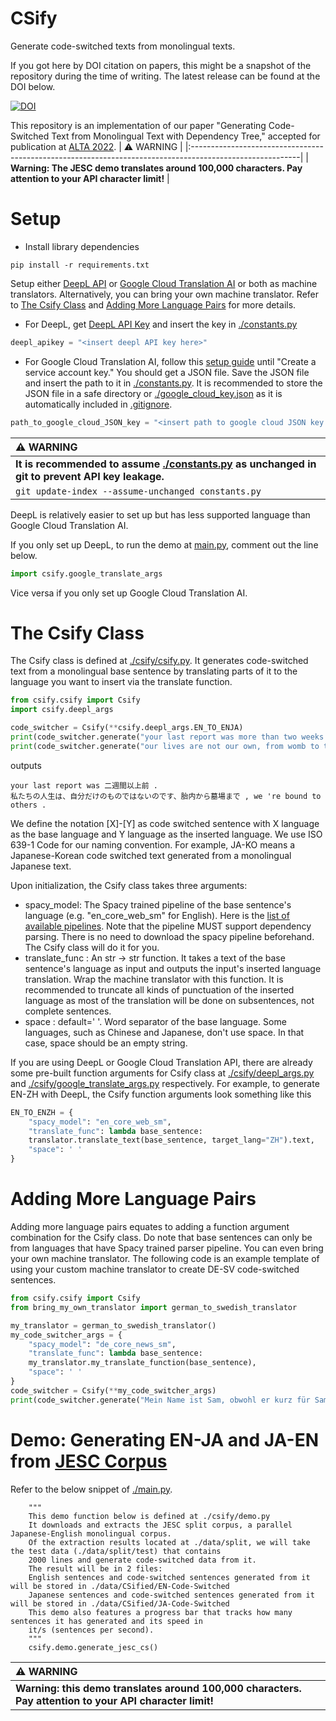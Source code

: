 CSify
======
Generate code-switched texts from monolingual texts.

If you got here by DOI citation on papers, this might be a snapshot of the repository during the time of writing.
The latest release can be found at the DOI below.

[![DOI](https://zenodo.org/badge/543922457.svg)](https://zenodo.org/badge/latestdoi/543922457)

This repository is an implementation of our paper "Generating Code-Switched Text from Monolingual Text with Dependency
Tree," accepted for publication at [ALTA 2022](https://alta2022.alta.asn.au/).
| :warning: WARNING |
|:---------------------------------------------------------------------------------------------------------|
| **Warning: The JESC demo translates around 100,000 characters. Pay attention to your API character limit!** |

Setup
======

- Install library dependencies

```commandline
pip install -r requirements.txt
```

Setup either [DeepL API](https://www.deepl.com/pro-api?cta=header-pro-api)
or [Google Cloud Translation AI](https://cloud.google.com/translate) or both as machine translators.
Alternatively, you can bring your own machine translator. Refer to  [The Csify Class](#the-csify-class)
and [Adding More Language Pairs](#adding-more-language-pairs) for more details.

- For DeepL, get [DeepL API Key](https://www.deepl.com/en/docs-api) and insert the key
  in [./constants.py](./constants.py)

```python
deepl_apikey = "<insert deepl API key here>"
```

- For Google Cloud Translation AI, follow this [setup guide](https://cloud.google.com/translate/docs/setup) until
  "Create a service account key." You should get a JSON file. Save the JSON file and insert the path to it
  in [./constants.py](./constants.py). It is recommended to store the JSON file in a safe directory or
  [./google_cloud_key.json](./google_cloud_key.json) as it is automatically included in [.gitignore](./.gitignore).

```python
path_to_google_cloud_JSON_key = "<insert path to google cloud JSON key here>"
```

| :warning: WARNING |
|:---------------------------------------------------------------------------------------------------------|
| **It is recommended to assume [./constants.py](./constants.py) as unchanged in git to prevent API key leakage.**|
|```git update-index --assume-unchanged constants.py ```|

DeepL is relatively easier to set up but has less supported language than Google Cloud Translation AI.

If you only set up DeepL, to run the demo at [main.py](main.py), comment out the line below.

```python
import csify.google_translate_args
```

Vice versa if you only set up Google Cloud Translation AI.

The Csify Class
======
The Csify class is defined at [./csify/csify.py](./csify/csify.py).
It generates code-switched text from a monolingual base sentence by translating parts of it
to the language you want to insert via the translate function.

```python
from csify.csify import Csify
import csify.deepl_args

code_switcher = Csify(**csify.deepl_args.EN_TO_ENJA)
print(code_switcher.generate("your last report was more than two weeks ago."))
print(code_switcher.generate("our lives are not our own, from womb to tomb, we're bound to others."))
```

outputs

```text
your last report was 二週間以上前 .
私たちの人生は、自分だけのものではないのです、胎内から墓場まで , we 're bound to others . 
```

We define the notation [X]-[Y] as code switched sentence with X language as the base language and Y language as the
inserted language.
We use ISO 639-1 Code for our naming convention. For example, JA-KO means a Japanese-Korean code switched text generated
from a monolingual Japanese text.

Upon initialization, the Csify class takes three arguments:

- spacy_model: The Spacy trained pipeline of the base sentence's language (e.g. "en_core_web_sm" for English).
  Here is the [list of available pipelines](https://spacy.io/models). Note that the pipeline MUST support dependency
  parsing. There is no need to download the spacy pipeline beforehand. The Csify class will do it for you.
- translate_func : An str -> str function. It takes a text of the base sentence's language as input and outputs the
  input's inserted language translation. Wrap the machine translator with this function. It is recommended to truncate
  all kinds of punctuation of the inserted language as most of the translation will be done on subsentences, not
  complete sentences.
- space : default=' '. Word separator of the base language. Some languages, such as Chinese and Japanese, don't use
  space. In that case, space should be an empty string.

If you are using DeepL or Google Cloud Translation API,
there are already some pre-built function arguments for Csify class at [./csify/deepl_args.py](./csify/deepl_args.py)
and
[./csify/google_translate_args.py](./csify/deepl_args.py) respectively. For example, to generate EN-ZH with DeepL,
the Csify function arguments look something like this

```python
EN_TO_ENZH = {
    "spacy_model": "en_core_web_sm",
    "translate_func": lambda base_sentence:
    translator.translate_text(base_sentence, target_lang="ZH").text,
    "space": ' '
}
```

Adding More Language Pairs
======
Adding more language pairs equates to adding a function argument combination for the Csify class. Do note that
base sentences can only be from languages that have Spacy trained parser pipeline. You can even bring your own machine
translator. The following code is an example template of using your custom machine translator to create DE-SV
code-switched
sentences.

```python
from csify.csify import Csify
from bring_my_own_translator import german_to_swedish_translator

my_translator = german_to_swedish_translator()
my_code_switcher_args = {
    "spacy_model": "de_core_news_sm",
    "translate_func": lambda base_sentence:
    my_translator.my_translate_function(base_sentence),
    "space": ' '
}
code_switcher = Csify(**my_code_switcher_args)
print(code_switcher.generate("Mein Name ist Sam, obwohl er kurz für Samantha ist."))
```

Demo: Generating EN-JA and JA-EN from [JESC Corpus](https://nlp.stanford.edu/projects/jesc/index.html)
======
Refer to the below snippet of [./main.py](./main.py).

```text
    """
    This demo function below is defined at ./csify/demo.py
    It downloads and extracts the JESC split corpus, a parallel Japanese-English monolingual corpus.
    Of the extraction results located at ./data/split, we will take the test data (./data/split/test) that contains
    2000 lines and generate code-switched data from it.
    The result will be in 2 files:
    English sentences and code-switched sentences generated from it will be stored in ./data/CSified/EN-Code-Switched
    Japanese sentences and code-switched sentences generated from it will be stored in ./data/CSified/JA-Code-Switched
    This demo also features a progress bar that tracks how many sentences it has generated and its speed in 
    it/s (sentences per second).
    """
    csify.demo.generate_jesc_cs()
```

| :warning: WARNING                                                                                       |
|:--------------------------------------------------------------------------------------------------------|
| **Warning: this demo translates around 100,000 characters. Pay attention to your API character limit!** |
